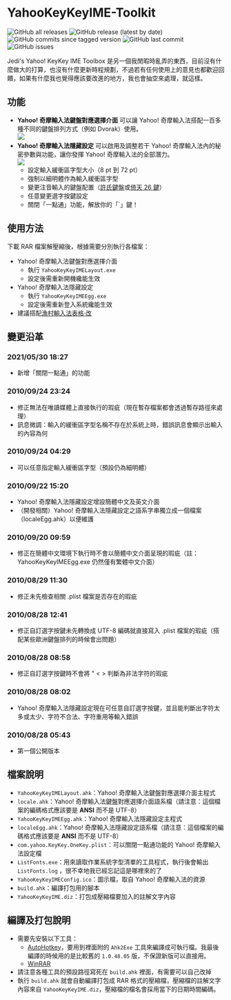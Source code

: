 # YahooKeyKeyIME-Toolkit
![GitHub all releases](https://img.shields.io/github/downloads/JediLin/YahooKeyKeyIME-Toolkit/total?style=for-the-badge)
![GitHub release (latest by date)](https://img.shields.io/github/v/release/JediLin/YahooKeyKeyIME-Toolkit?label=LATEST%20RELEASE&style=for-the-badge)
<br/>
![GitHub commits since tagged version](https://img.shields.io/github/commits-since/JediLin/YahooKeyKeyIME-Toolkit/latest?style=for-the-badge)
![GitHub last commit](https://img.shields.io/github/last-commit/JediLin/YahooKeyKeyIME-Toolkit?style=for-the-badge)
![GitHub issues](https://img.shields.io/github/issues/JediLin/YahooKeyKeyIME-Toolkit?style=for-the-badge)

Jedi's Yahoo! KeyKey IME Toolbox 是另一個我閒暇時亂弄的東西，目前沒有什麼做大的打算，也沒有什麼更新時程規劃，不過若有任何使用上的意見也都歡迎回饋，如果有什麼我也覺得應該要改進的地方，我也會抽空來處理，就這樣。

## 功能

- **Yahoo! 奇摩輸入法鍵盤對應選擇介面** 可以讓 Yahoo! 奇摩輸入法搭配一百多種不同的鍵盤排列方式（例如 Dvorak）使用。\
  ![](https://jedi.org/blog/archives/ykklayoutmappermain.png)
- **Yahoo! 奇摩輸入法隱藏設定** 可以啟用及調整若干 Yahoo! 奇摩輸入法內的秘密參數與功能，讓你發揮 Yahoo! 奇摩輸入法的全部潛力。\
  ![](https://jedi.org/blog/archives/ykkeggmain.png)
  - 設定輸入緩衝區字型大小（8 pt 到 72 pt）
  - 強制以細明體作為輸入緩衝區字型
  - 變更注音輸入的鍵盤配置（[許氏鍵盤](https://bcc16.ncu.edu.tw/2/nature/DOC/chap-ad.html)或[倚天 26 鍵](https://zh.wikipedia.org/zh-tw/注音輸入法#.E5.80.9A.E5.A4.A926.E9.8D.B5.E9.8D.B5.E7.9B.A4.E6.8E.92.E5.88.97)）
  - 任意變更選字按鍵設定
  - 關閉「一點通」功能，解放你的「\`」鍵！

## 使用方法

下載 RAR 檔案解壓縮後，根據需要分別執行各檔案：

- Yahoo! 奇摩輸入法鍵盤對應選擇介面
    - 執行 `YahooKeyKeyIMELayout.exe`
    - 設定後需重新開機纔能生效
- Yahoo! 奇摩輸入法隱藏設定
    - 執行 `YahooKeyKeyIMEEgg.exe`
    - 設定後需重新登入系統纔能生效
- 建議搭配[漁村輸入法表格‧改](https://github.com/JediLin/EHQ-Symbols)

## 變更沿革

### 2021/05/30 18:27
- 新增「關閉一點通」的功能

### 2010/09/24 23:24
- 修正無法在唯讀媒體上直接執行的瑕疵（現在暫存檔案都會透過暫存路徑來處理）
- 訊息微調：輸入的緩衝區字型名稱不存在於系統上時，錯誤訊息會顯示出輸入的內容為何

### 2010/09/24 04:29
- 可以任意指定輸入緩衝區字型（預設仍為細明體）

### 2010/09/22 15:20
- Yahoo! 奇摩輸入法隱藏設定增設簡體中文及英文介面
- （開發相關）Yahoo! 奇摩輸入法隱藏設定之語系字串獨立成一個檔案（localeEgg.ahk）以便維護

### 2010/09/20 09:59
- 修正在簡體中文環境下執行時不會以簡體中文介面呈現的瑕疵（註：YahooKeyKeyIMEEgg.exe 仍然僅有繁體中文介面）

### 2010/08/29 11:30
- 修正未先檢查相關 .plist 檔案是否存在的瑕疵

### 2010/08/28 12:41
- 修正自訂選字按鍵未先轉換成 UTF-8 編碼就直接寫入 .plist 檔案的瑕疵（搭配某些歐洲鍵盤排列的時候會出問題）

### 2010/08/28 08:58
- 修正自訂選字按鍵時不會將 " < > 判斷為非法字符的瑕疵

### 2010/08/28 08:02
- Yahoo! 奇摩輸入法隱藏設定現在可任意自訂選字按鍵，並且能判斷出字符太多或太少、字符不合法、字符重用等輸入錯誤

### 2010/08/28 05:43
- 第一個公開版本

## 檔案說明
- `YahooKeyKeyIMELayout.ahk`：Yahoo! 奇摩輸入法鍵盤對應選擇介面主程式
- `locale.ahk`：Yahoo! 奇摩輸入法鍵盤對應選擇介面語系檔（請注意：這個檔案的編碼格式應該要是 **ANSI** 而不是 UTF-8）
- `YahooKeyKeyIMEEgg.ahk`：Yahoo! 奇摩輸入法隱藏設定主程式
- `localeEgg.ahk`：Yahoo! 奇摩輸入法隱藏設定語系檔（請注意：這個檔案的編碼格式應該要是 **ANSI** 而不是 UTF-8）
- `com.yahoo.KeyKey.OneKey.plist`：可以關閉一點通功能的 Yahoo! 奇摩輸入法設定檔
- `ListFonts.exe`：用來讀取作業系統字型清單的工具程式，執行後會輸出 `ListFonts.log` ，很不幸地我已經忘記這是哪裡來的了
- `YahooKeyKeyIMEConfig.ico`：圖示檔，取自 Yahoo! 奇摩輸入法的資源
- `build.ahk`：編譯打包用的腳本
- `YahooKeyKeyIME.diz`：打包成壓縮檔要加入的註解文字內容

## 編譯及打包說明
- 需要先安裝以下工具：
  - [AutoHotkey](https://www.autohotkey.com/)，要用到裡面附的 `Ahk2Exe` 工具來編譯成可執行檔。我最後編譯的時候用的是比較舊的 `1.0.48.05` 版，不保證新版可以直接用。
  - [WinRAR](https://www.rarlab.com/)
- 請注意各種工具的預設路徑寫死在 `build.ahk` 裡面，有需要可以自己改掉
- 執行 `build.ahk` 就會自動編譯打包成 RAR 格式的壓縮檔，壓縮檔的註解文字內容來自 `YahooKeyKeyIME.diz`，壓縮檔的檔名會採用當下的日期時間編碼。
